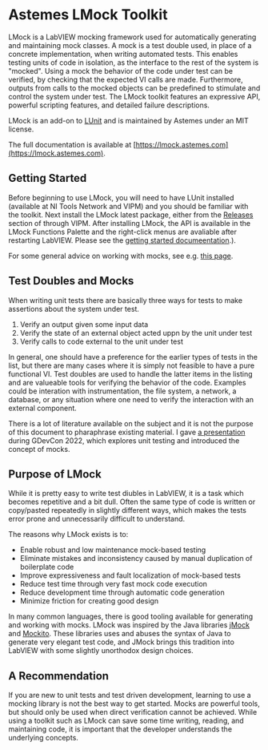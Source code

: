 # Astemes LMock Toolkit

LMock is a LabVIEW mocking framework used for automatically generating and maintaining mock classes.
A mock is a test double used, in place of a concrete implementation, when writing automated tests.
This enables testing units of code in isolation, as the interface to the rest of the system is "mocked".
Using a mock the behavior of the code under test can be verified, by checking that the expected VI calls are made.
Furthermore, outputs from calls to the mocked objects can be predefined to stimulate and control the system under test.
The LMock toolkit features an expressive API, powerful scripting features, and detailed failure descriptions.

LMock is an add-on to [LUnit](https://www.github.com/astemes/astemes-lunit) and is maintained by Astemes under an MIT license.

The full documentation is available at [https://lmock.astemes.com](https://lmock.astemes.com).

## Getting Started

Before beginning to use LMock, you will need to have LUnit installed (available at NI Tools Network and VIPM) and you should be familiar with the toolkit.
Next install the LMock latest package, either from the [Releases](https://github.com/Astemes/astemes-lmock/releases) section of through VIPM.
After installing LMock, the API is available in the LMock Functions Palette and the right-click menus are avaliable after restarting LabVIEW.
Please see the [getting started documeentation](https://lmock.astemes.com/).).

For some general advice on working with mocks, see e.g. [this page](https://github.com/mockito/mockito/wiki/How-to-write-good-tests).


## Test Doubles and Mocks

When writing unit tests there are basically three ways for tests to make assertions about the system under test. 

1. Verify an output given some input data 
2. Verify the state of an external object acted uppn by the unit under test
3. Verify calls to code external to the unit under test

In general, one should have a preference for the earlier types of tests in the list, but there are many cases where it is simply not feasible to have a pure functional VI. 
Test doubles are used to handle the latter items in the listing and are valueable tools for verifying the behavior of the code.
Examples could be interation with instrumentation, the file system, a network, a database, or any situation where one need to verify the interaction with an external component. 

There is a lot of literature available on the subject and it is not the purpose of this document to pharaphrase existing material.
I gave [a presentation](https://www.youtube.com/watch?v=6cfifZbhZsE&t=44s) during GDevCon 2022, which explores unit testing and introduced the concept of mocks.

## Purpose of LMock

While it is pretty easy to write test diubles in LabVIEW, it is a task which becomes repetitive and a bit dull.
Often the same type of code is written or copy/pasted repeatedly in slightly different ways, which makes the tests error prone and unnecessarily difficult to understand.

The reasons why LMock exists is to:

- Enable robust and low maintenance mock-based testing
- Eliminate mistakes and inconsistency caused by manual duplication of boilerplate code
- Improve expressiveness and fault localization of mock-based tests
- Reduce test time through very fast mock code execution
- Reduce development time through automatic code generation
- Minimize friction for creating good design

In many common languages, there is good tooling available for generating and working with mocks.
LMock was inspired by the Java libraries [jMock](http://jmock.org/) and [Mockito](http://mockito.org).
These libraries uses and abuses the syntax of Java to generate very elegant test code, and JMock brings this tradition into LabVIEW with some slightly unorthodox design choices. 

## A Recommendation

If you are new to unit tests and test driven development, learning to use a mocking library is not the best way to get started.
Mocks are powerful tools, but should only be used when direct verification cannot be achieved.
While using a toolkit such as LMock can save some time writing, reading, and maintaining code, it is important that the developer understands the underlying concepts.
